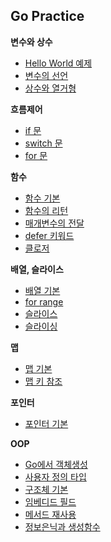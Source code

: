 ## Go Practice

**변수와 상수**

- [Hello World 예제](Source/01_helloworld.md)
- [변수의 선언](Source/02_Variables.md)
- [상수와 열거형](Source/03_const_enum.md)

**흐름제어**

- [if 문](Source/04_if_state.md)
- [switch 문](Source/05_switch.md)
- [for 문](Source/06_for.md)

**함수**

- [함수 기본](Source/function/basic.md)
- [함수의 리턴](Source/function/about_return.md)
- [매개변수의 전달](Source/function/call_by.md)
- [defer 키워드](Source/function//defer.md)
- [클로저](Source/function/closure.md)

**배열, 슬라이스**

- [배열 기본](Source/sequence/array.md)
- [for range](Source/sequence/for_range.md)
- [슬라이스](Source/sequence/slice.md)
- [슬라이싱](Source/sequence/slicing.md)

**맵**

- [맵 기본](Source/map/map.md)
- [맵 키 참조](Source/map/findkey.md)

**포인터**

- [포인터 기본](Source/pointer/pointer.md)

**OOP**

- [Go에서 객체생성](Source/oop/1_object.md)
- [사용자 정의 타입](Source/oop/2_custom_type.md)
- [구조체 기본](Source/oop/3_struct.md)
- [임베디드 필드](Source/oop/4_embedded_struct.md)
- [메서드 재사용](Source/oop/5_method_reuse.md)
- [정보은닉과 생성함수](Source/oop/6_generator.md)
